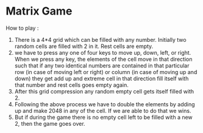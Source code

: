 # Matrix Game

How to play :
1. There is a 4*4 grid which can be filled with any number. Initially two random cells are filled with 2 in it. Rest cells are empty.
2. we have to press any one of four keys to move up, down, left, or right. When we press any key, the elements of the cell move in that direction such that if any two identical numbers are contained in that particular row (in case of moving left or right) or column (in case of moving up and down) they get add up and extreme cell in that direction fill itself with that number and rest cells goes empty again.
3.  After this grid compression any random empty cell gets itself filled with 2.
4.  Following the above process we have to double the elements by adding up and make 2048 in any of the cell. If we are able to do that we wins.
5.  But if during the game there is no empty cell left to be filled with a new 2, then the game goes over.
